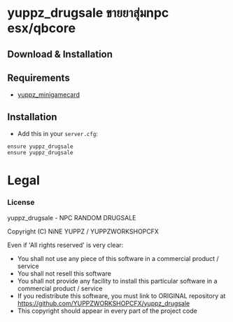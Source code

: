 # yuppz_drugsale ขายยาสุ่มnpc esx/qbcore

## Download & Installation
## Requirements
- [yuppz_minigamecard](https://github.com/YUPPZWORKSHOPCFX/yuppz_minigamecard)


## Installation
- Add this in your `server.cfg`:

```
ensure yuppz_drugsale
ensure yuppz_drugsale
```

# Legal
### License

yuppz_drugsale - NPC RANDOM DRUGSALE

Copyright (C) NiNE YUPPZ / YUPPZWORKSHOPCFX

Even if 'All rights reserved' is very clear:

- You shall not use any piece of this software in a commercial product / service
- You shall not resell this software
- You shall not provide any facility to install this particular software in a commercial product / service
- If you redistribute this software, you must link to ORIGINAL repository at https://github.com/YUPPZWORKSHOPCFX/yuppz_drugsale
- This copyright should appear in every part of the project code
